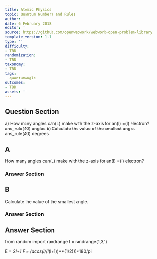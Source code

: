 ```yaml
---
title: Atomic Physics
topic: Quantum Numbers and Rules
author: ''
date: 6 February 2018
editor: ''
source: https://github.com/openwebwork/webwork-open-problem-library
template_version: 1.1
type: ''
difficulty:
- TBD
randomization:
- TBD
taxonomy:
- TBD
tags:
- quantumangle
outcomes:
- TBD
assets: ''
---
```


## Question Section 

a) How many angles can(L) make with the z-axis for an(l) =(l) electron?
ans_rule(40) angles
b) Calculate the value of the smallest angle.
ans_rule(40) degrees

## A
How many angles can(L) make with the z-axis for an(l) =(l) electron?
### Answer Section
## B
Calculate the value of the smallest angle.
### Answer Section


## Answer Section

from random import randrange
l = randrange(1,3,1)

E = 2*l+1
F = (acos(l/(l*(l+1))**(1/2)))*180/pi